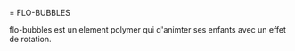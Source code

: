 = FLO-BUBBLES

flo-bubbles est un element polymer qui d'animter ses enfants avec un effet de rotation.